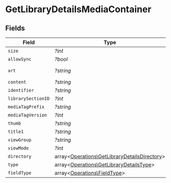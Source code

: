 # GetLibraryDetailsMediaContainer


## Fields

| Field                                                                                                 | Type                                                                                                  | Required                                                                                              | Description                                                                                           | Example                                                                                               |
| ----------------------------------------------------------------------------------------------------- | ----------------------------------------------------------------------------------------------------- | ----------------------------------------------------------------------------------------------------- | ----------------------------------------------------------------------------------------------------- | ----------------------------------------------------------------------------------------------------- |
| `size`                                                                                                | *?int*                                                                                                | :heavy_minus_sign:                                                                                    | N/A                                                                                                   | 29                                                                                                    |
| `allowSync`                                                                                           | *?bool*                                                                                               | :heavy_minus_sign:                                                                                    | N/A                                                                                                   | false                                                                                                 |
| `art`                                                                                                 | *?string*                                                                                             | :heavy_minus_sign:                                                                                    | N/A                                                                                                   | /:/resources/movie-fanart.jpg                                                                         |
| `content`                                                                                             | *?string*                                                                                             | :heavy_minus_sign:                                                                                    | N/A                                                                                                   | secondary                                                                                             |
| `identifier`                                                                                          | *?string*                                                                                             | :heavy_minus_sign:                                                                                    | N/A                                                                                                   | com.plexapp.plugins.library                                                                           |
| `librarySectionID`                                                                                    | *?int*                                                                                                | :heavy_minus_sign:                                                                                    | N/A                                                                                                   | 1                                                                                                     |
| `mediaTagPrefix`                                                                                      | *?string*                                                                                             | :heavy_minus_sign:                                                                                    | N/A                                                                                                   | /system/bundle/media/flags/                                                                           |
| `mediaTagVersion`                                                                                     | *?int*                                                                                                | :heavy_minus_sign:                                                                                    | N/A                                                                                                   | 1701731894                                                                                            |
| `thumb`                                                                                               | *?string*                                                                                             | :heavy_minus_sign:                                                                                    | N/A                                                                                                   | /:/resources/movie.png                                                                                |
| `title1`                                                                                              | *?string*                                                                                             | :heavy_minus_sign:                                                                                    | N/A                                                                                                   | Movies                                                                                                |
| `viewGroup`                                                                                           | *?string*                                                                                             | :heavy_minus_sign:                                                                                    | N/A                                                                                                   | secondary                                                                                             |
| `viewMode`                                                                                            | *?int*                                                                                                | :heavy_minus_sign:                                                                                    | N/A                                                                                                   | 65592                                                                                                 |
| `directory`                                                                                           | array<[Operations\GetLibraryDetailsDirectory](../../Models/Operations/GetLibraryDetailsDirectory.md)> | :heavy_minus_sign:                                                                                    | N/A                                                                                                   |                                                                                                       |
| `type`                                                                                                | array<[Operations\GetLibraryDetailsType](../../Models/Operations/GetLibraryDetailsType.md)>           | :heavy_minus_sign:                                                                                    | N/A                                                                                                   |                                                                                                       |
| `fieldType`                                                                                           | array<[Operations\FieldType](../../Models/Operations/FieldType.md)>                                   | :heavy_minus_sign:                                                                                    | N/A                                                                                                   |                                                                                                       |